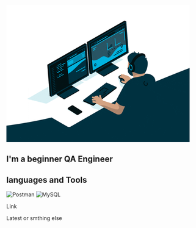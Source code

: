 ![Header](https://github.com/aleks-feedback/aleks-feedback/blob/main/assets/68747470733a2f2f6d656469612e67697068792e636f6d2f6d656469612f645765734263544c61766b5a754733354d492f67697068792e676966.gif) 

## I'm a beginner QA Engineer

## languages and Tools
![Postman](https://img.shields.io/badge/Postman-807C7A?style=for-the-badge&logo=postman&logoColor=FF6C38)
![MySQL](https://img.shields.io/badge/MySQL-807C7A?style=for-the-badge&logo=MySQL)

Link

Latest or smthing else